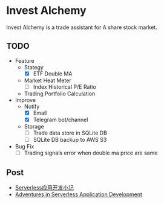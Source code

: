 # Invest Alchemy

Invest Alchemy is a trade assistant for A share stock market.

## TODO

- Feature
    - Stategy
        - [x] ETF Double MA
    - Market Heat Meter
        - [ ] Index Historical P/E Ratio
    - Trading Portfolio Calculation
- Improve
    - Notify
        - [x] Email
        - [x] Telegram bot/channel
    - Storage
        - [ ] Trade data store in SQLite DB
        - [ ] SQLite DB backup to AWS S3
- Bug Fix
    - [ ] Trading signals error when double ma price are same

## Post

- [Serverless应用开发小记](https://www.bmpi.dev/dev/guide-to-serverless/)
- [Adventures in Serverless Application Development](https://www.bmpi.dev/en/dev/guide-to-serverless/)